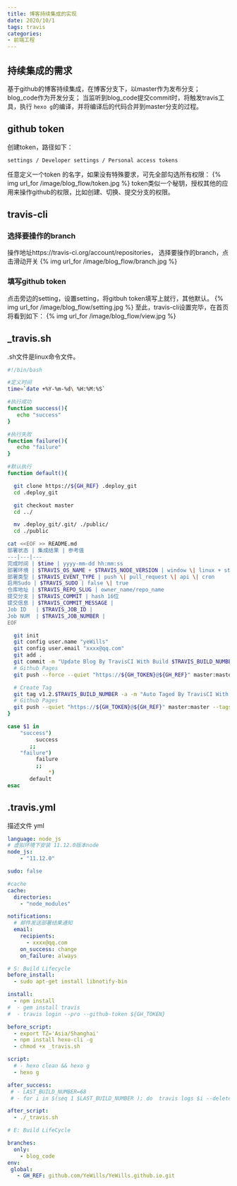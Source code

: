 ```yaml
---
title: 博客持续集成的实现
date: 2020/10/1
tags: travis
categories: 
- 前端工程
---
```


## 持续集成的需求
基于github的博客持续集成，在博客分支下，以master作为发布分支；
blog_code作为开发分支；
当监听到blog_code提交commit时，将触发travis工具，执行 `hexo g`的编译，并将编译后的代码合并到master分支的过程。

## github token
创建token，路径如下：
```
settings / Developer settings / Personal access tokens 
```
任意定义一个token 的名字，如果没有特殊要求，可先全部勾选所有权限：
{% img url_for /image/blog_flow/token.jpg %}
token类似一个秘钥，授权其他的应用来操作github的权限，比如创建、切换、提交分支的权限。

## travis-cli
### 选择要操作的branch
操作地址https://travis-ci.org/account/repositories，
选择要操作的branch，点击滑动开关
{% img url_for /image/blog_flow/branch.jpg %}
### 填写github token
点击旁边的setting，设置setting，将gitbuh token填写上就行，其他默认。
{% img url_for /image/blog_flow/setting.jpg %}
至此，travis-cli设置完毕，在首页将看到如下：
{% img url_for /image/blog_flow/view.jpg %}

## _travis.sh
.sh文件是linux命令文件。
```sh
#!/bin/bash

#定义时间
time=`date +%Y-%m-%d\ %H:%M:%S`

#执行成功
function success(){
   echo "success"
}

#执行失败
function failure(){
   echo "failure"
}

#默认执行
function default(){

  git clone https://${GH_REF} .deploy_git
  cd .deploy_git

  git checkout master
  cd ../

  mv .deploy_git/.git/ ./public/
  cd ./public

cat <<EOF >> README.md
部署状态 | 集成结果 | 参考值
---|---|---
完成时间 | $time | yyyy-mm-dd hh:mm:ss
部署环境 | $TRAVIS_OS_NAME + $TRAVIS_NODE_VERSION | window \| linux + stable
部署类型 | $TRAVIS_EVENT_TYPE | push \| pull_request \| api \| cron
启用Sudo | $TRAVIS_SUDO | false \| true
仓库地址 | $TRAVIS_REPO_SLUG | owner_name/repo_name
提交分支 | $TRAVIS_COMMIT | hash 16位
提交信息 | $TRAVIS_COMMIT_MESSAGE |
Job ID   | $TRAVIS_JOB_ID |
Job NUM  | $TRAVIS_JOB_NUMBER |
EOF

  git init
  git config user.name "yeWills"
  git config user.email "xxxx@qq.com"
  git add .
  git commit -m "Update Blog By TravisCI With Build $TRAVIS_BUILD_NUMBER"
  # Github Pages
  git push --force --quiet "https://${GH_TOKEN}@${GH_REF}" master:master

  # Create Tag
  git tag v1.2.$TRAVIS_BUILD_NUMBER -a -m "Auto Taged By TravisCI With Build $TRAVIS_BUILD_NUMBER"
  # Github Pages
  git push --quiet "https://${GH_TOKEN}@${GH_REF}" master:master --tags
}

case $1 in
    "success")
	     success
       ;;
    "failure")
	     failure
	     ;;
	         *)
       default
esac
```

## .travis.yml
描述文件 yml
```yml
language: node_js
# 虚拟环境下安装 11.12.0版本node
node_js:
    - "11.12.0"

sudo: false

#cache
cache:
  directories:
    - "node_modules"

notifications:
  # 邮件发送部署结果通知
  email:
    recipients:
      - xxxx@qq.com
    on_success: change
    on_failure: always

# S: Build Lifecycle
before_install:
  - sudo apt-get install libnotify-bin

install:
  - npm install
#  - gem install travis
#  - travis login --pro --github-token ${GH_TOKEN}

before_script:
  - export TZ='Asia/Shanghai'
  - npm install hexo-cli -g
  - chmod +x _travis.sh

script:
  # - hexo clean && hexo g
  - hexo g

after_success:
 # - LAST_BUILD_NUMBER=68
 # - for i in $(seq 1 $LAST_BUILD_NUMBER ); do  travis logs $i --delete --force ; done

after_script:
  - ./_travis.sh

# E: Build LifeCycle

branches:
  only:
    - blog_code
env:
 global:
   - GH_REF: github.com/YeWills/YeWills.github.io.git
```
